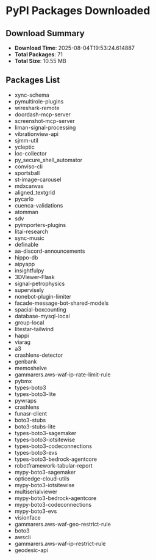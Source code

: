 # PyPI Packages Downloaded

## Download Summary
- **Download Time**: 2025-08-04T19:53:24.614887
- **Total Packages**: 71
- **Total Size**: 10.55 MB

## Packages List
- xync-schema
- pymultirole-plugins
- wireshark-remote
- doordash-mcp-server
- screenshot-mcp-server
- liman-signal-processing
- vibrationview-api
- sjmm-util
- ycleptic
- loc-collector
- py_secure_shell_automator
- conviso-cli
- sportsball
- st-image-carousel
- mdxcanvas
- aligned_textgrid
- pycarlo
- cuenca-validations
- atomman
- sdv
- pyimporters-plugins
- litai-research
- sync-music
- definable
- aa-discord-announcements
- hippo-db
- aipyapp
- insightfulpy
- 3DViewer-Flask
- signal-petrophysics
- supervisely
- nonebot-plugin-limiter
- facade-message-bot-shared-models
- spacial-boxcounting
- database-mysql-local
- group-local
- litestar-tailwind
- happi
- viarag
- a3
- crashlens-detector
- genbank
- memoshelve
- gammarers.aws-waf-ip-rate-limit-rule
- pybmx
- types-boto3
- types-boto3-lite
- pywraps
- crashlens
- funasr-client
- boto3-stubs
- boto3-stubs-lite
- types-boto3-sagemaker
- types-boto3-iotsitewise
- types-boto3-codeconnections
- types-boto3-evs
- types-boto3-bedrock-agentcore
- robotframework-tabular-report
- mypy-boto3-sagemaker
- opticedge-cloud-utils
- mypy-boto3-iotsitewise
- multiserialviewer
- mypy-boto3-bedrock-agentcore
- mypy-boto3-codeconnections
- mypy-boto3-evs
- visionface
- gammarers.aws-waf-geo-restrict-rule
- boto3
- awscli
- gammarers.aws-waf-ip-restrict-rule
- geodesic-api
